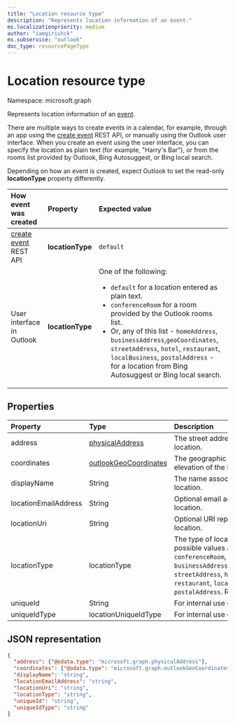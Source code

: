 ```yaml
---
title: "Location resource type"
description: "Represents location information of an event."
ms.localizationpriority: medium
author: "iamgirishck"
ms.subservice: "outlook"
doc_type: resourcePageType
---
```


# Location resource type

Namespace: microsoft.graph

Represents location information of an [event](event.md).

There are multiple ways to create events in a calendar, for example, through an app using the 
[create event](../api/user-post-events.md) REST API, or manually using the Outlook user interface. When you create an event using the user interface, 
you can specify the location as plain text (for example, "Harry's Bar"), or from the rooms list provided by Outlook, Bing Autosuggest, or 
Bing local search. 

Depending on how an event is created, expect Outlook to set the read-only **locationType** property differently. 

| How event was created  | Property   | Expected value |
|:----------|:-------|:--------------------------------|
| [create event](../api/user-post-events.md) REST API | **locationType** | `default` |
| User interface in Outlook | **locationType** | One of the following: <ul><li>`default` for a location entered as plain text.</li><li>`conferenceRoom` for a room provided by the Outlook rooms list.</li><li>Or, any of this list - `homeAddress`, `businessAddress`,`geoCoordinates`, `streetAddress`, `hotel`, `restaurant`, `localBusiness`, `postalAddress` - for a location from Bing Autosuggest or Bing local search.</li></ul> |

## Properties
| Property  | Type   | Description                                                     |
|:----------|:-------|:----------------------------------------------------------------|
| address | [physicalAddress](physicaladdress.md) |The street address of the location. |
| coordinates | [outlookGeoCoordinates](outlookgeocoordinates.md) | The geographic coordinates and elevation of the location. |
| displayName  | String | The name associated with the location.                       |
| locationEmailAddress | String | Optional email address of the location.              |
| locationUri | String | Optional URI representing the location. |
| locationType | locationType | The type of location. The possible values are: `default`, `conferenceRoom`, `homeAddress`, `businessAddress`,`geoCoordinates`, `streetAddress`, `hotel`, `restaurant`, `localBusiness`, `postalAddress`. Read-only.|
| uniqueId | String | For internal use only.|
| uniqueIdType | locationUniqueIdType | For internal use only. |

## JSON representation

<!-- {
  "blockType": "resource",
  "optionalProperties": [

  ],
  "@odata.type": "microsoft.graph.location"
}-->
```json
{
  "address": {"@odata.type": "microsoft.graph.physicalAddress"},
  "coordinates": {"@odata.type": "microsoft.graph.outlookGeoCoordinates"},
  "displayName": "string",
  "locationEmailAddress": "string",
  "locationUri": "string",
  "locationType": "string",
  "uniqueId": "string",
  "uniqueIdType": "string"
}

```


<!-- uuid: 8fcb5dbc-d5aa-4681-8e31-b001d5168d79
2015-10-25 14:57:30 UTC -->
<!-- {
  "type": "#page.annotation",
  "description": "location resource",
  "keywords": "",
  "section": "documentation",
  "tocPath": ""
}-->

